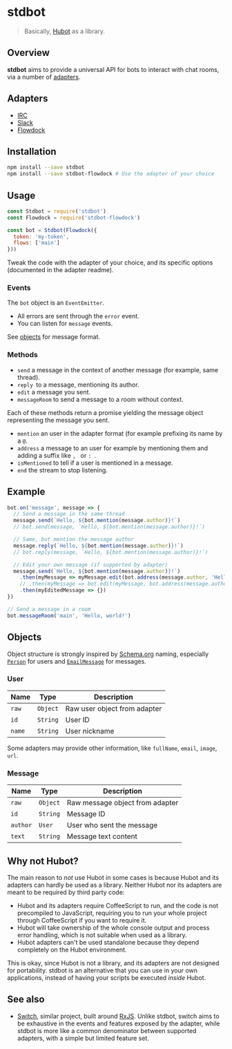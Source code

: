 # stdbot

> Basically, [Hubot][hubot] as a library.

[hubot]: https://hubot.github.com/

## Overview

**stdbot** aims to provide a universal API for bots to interact with
chat rooms, via a number of [adapters](#adapters).

## Adapters

* [IRC](https://github.com/stdbot/irc)
* [Slack](https://github.com/stdbot/slack)
* [Flowdock](https://github.com/stdbot/flowdock)

## Installation

```sh
npm install --save stdbot
npm install --save stdbot-flowdock # Use the adapter of your choice
```

## Usage

```js
const Stdbot = require('stdbot')
const Flowdock = require('stdbot-flowdock')

const bot = Stdbot(Flowdock({
  token: 'my-token',
  flows: ['main']
}))
```

Tweak the code with the adapter of your choice, and its specific options
(documented in the adapter readme).

### Events

The `bot` object is an `EventEmitter`.

* All errors are sent through the `error` event.
* You can listen for `message` events.

See [objects](#objects) for message format.

### Methods

* `send` a message in the context of another message (for
  example, same thread).
* `reply `to a message, mentioning its author.
* `edit` a message you sent.
* `messageRoom` to send a message to a room without context.

Each of these methods return a promise yielding the message object
representing the message you sent.

* `mention` an user in the adapter format (for example prefixing its
  name by a `@`.
* `address` a message to an user for example by mentioning them and
  adding a suffix like `, ` or `: `.
* `isMentioned` to tell if a user is mentioned in a message.
* `end` the stream to stop listening.

## Example

```js
bot.on('message', message => {
  // Send a message in the same thread
  message.send(`Hello, ${bot.mention(message.author)}!`)
  // bot.send(message, `Hello, ${bot.mention(message.author)}!`)

  // Same, but mention the message author
  message.reply(`Hello, ${bot.mention(message.author)}!`)
  // bot.reply(message, `Hello, ${bot.mention(message.author)}!`)

  // Edit your own message (if supported by adapter)
  message.send(`Hello, ${bot.mention(message.author)}!`)
    .then(myMessage => myMessage.edit(bot.address(message.author, 'Hello!')))
    // .then(myMessage => bot.edit(myMessage, bot.address(message.author, 'Hello!')))
    .then(myEditedMessage => {})
})

// Send a message in a room
bot.messageRoom('main', 'Hello, world!')
```

## Objects

Object structure is strongly inspired by [Schema.org][schema]
naming, especially [`Person`][schema-person] for users and
[`EmailMessage`][schema-email] for messages.

[schema]: https://schema.org/
[schema-person]: https://schema.org/Person
[schema-email]: https://schema.org/EmailMessage

### User

| Name       | Type     | Description                  |
|------------|----------|------------------------------|
| `raw`      | `Object` | Raw user object from adapter |
| `id`       | `String` | User ID                      |
| `name`     | `String` | User nickname                |

Some adapters may provide other information, like `fullName`, `email`,
`image`, `url`.

### Message

| Name     | Type     | Description                     |
|----------|----------|---------------------------------|
| `raw`    | `Object` | Raw message object from adapter |
| `id`     | `String` | Message ID                      |
| `author` | `User`   | User who sent the message       |
| `text`   | `String` | Message text content            |

## Why not Hubot?

The main reason to *not* use Hubot in some cases is because Hubot and
its adapters can hardly be used as a library. Neither Hubot nor its
adapters are meant to be required by third party code:

* Hubot and its adapters require CoffeeScript to run, and the code is
  not precompiled to JavaScript, requiring you to run your whole project
  through CoffeeScript if you want to require it.
* Hubot will take ownership of the whole console output and process
  error handling, which is not suitable when used as a library.
* Hubot adapters can't be used standalone because they depend completely
  on the Hubot environment.

This is okay, since Hubot is not a library, and its adapters are not
designed for portability. stdbot is an alternative that you can use in
your own applications, instead of having your scripts be executed
*inside* Hubot.

## See also

* [Switch][switch], similar project, built around [RxJS][rxjs]. Unlike
  stdbot, switch aims to be exhaustive in the events and features
  exposed by the adapter, while stdbot is more like a common denominator
  between supported adapters, with a simple but limited feature set.

[switch]: https://github.com/broidhq/switch
[rxjs]: https://github.com/Reactive-Extensions/RxJS
